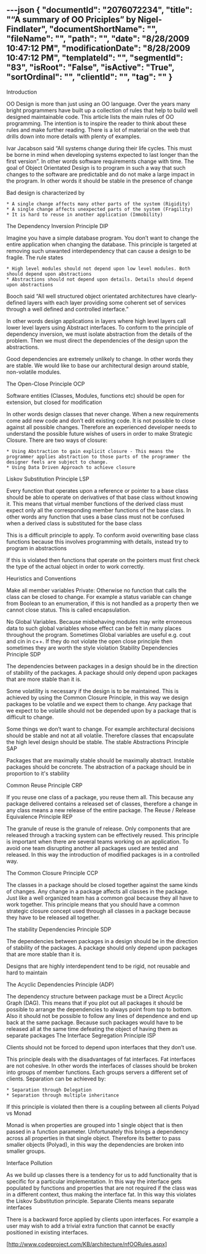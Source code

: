 ---json
{
  "documentId": "2076072234",
  "title": "“A summary of OO Priciples” by Nigel-Findlater",
  "documentShortName": "",
  "fileName": "",
  "path": "",
  "date": "8/28/2009 10:47:12 PM",
  "modificationDate": "8/28/2009 10:47:12 PM",
  "templateId": "",
  "segmentId": "83",
  "isRoot": "False",
  "isActive": "True",
  "sortOrdinal": "",
  "clientId": "",
  "tag": ""
}
---

Introduction

OO Design is more than just using an OO language. Over the years many bright programmers have built up a collection of rules that help to build well designed maintainable code. This article lists the main rules of OO programming. The intention is to inspire the reader to think about these rules and make further reading. There is a lot of material on the web that drills down into more details with plenty of examples.

Ivar Jacabson said “All systems change during their life cycles. This must be borne in mind when developing systems expected to last longer than the first version”. In other words software requirements change with time. The goal of Object Orientated Design is to program in such a way that such changes to the software are predictable and do not make a large impact in the program. In other words it should be stable in the presence of change

Bad design is characterized by

    * A single change affects many other parts of the system (Rigidity)
    * A single change affects unexpected parts of the system (Fragility)
    * It is hard to reuse in another application (Immobility) 

The Dependency Inversion Principle DIP

Imagine you have a simple database program. You don’t want to change the entire application when changing the database. This principle is targeted at removing such unwanted interdependency that can cause a design to be fragile. The rule states

    * High level modules should not depend upon low level modules. Both should depend upon abstractions
    * Abstractions should not depend upon details. Details should depend upon abstractions 

Booch said “All well structured object orientated architectures have clearly-defined layers with each layer providing some coherent set of services through a well defined and controlled interface.”

In other words design applications in layers where high level layers call lower level layers using Abstract interfaces. To conform to the principle of dependency inversion, we must isolate abstraction from the details of the problem. Then we must direct the dependencies of the design upon the abstractions.

Good dependencies are extremely unlikely to change. In other words they are stable. We would like to base our architectural design around stable, non-volatile modules.

The Open-Close Principle OCP

Software entities (Classes, Modules, functions etc) should be open for extension, but closed for modification

In other words design classes that never change. When a new requirements come add new code and don’t edit existing code. It is not possible to close against all possible changes. Therefore an experienced developer needs to understand the possible future wishes of users in order to make Strategic Closure. There are two ways of closure:

    * Using Abstraction to gain explicit closure - This means the programmer applies abstraction to those parts of the programmer the designer feels are subject to change.
    * Using Data Driven Approach to achieve closure

Liskov Substitution Principle LSP

Every function that operates upon a reference or pointer to a base class should be able to operate on derivatives of that base class without knowing it. This means that virtual member functions of the derived class must expect only all the corresponding member functions of the base class. In other words any function that uses a base class must not be confused when a derived class is substituted for the base class

This is a difficult principle to apply. To conform avoid overwriting base class functions because this involves programming with details, instead try to program in abstractions

If this is violated then functions that operate on the pointers must first check the type of the actual object in order to work correctly.

Heuristics and Conventions

Make all member variables Private: Otherwise no function that calls the class can be closed to change. For example a status variable can change from Boolean to an enumeration, if this is not handled as a property then we cannot close status. This is called encapsulation.

No Global Variables. Because misbehaving modules may write erroneous data to such global variables whose effect can be felt in many places throughout the program. Sometimes Global variables are useful e.g. cout and cin in c++. If they do not violate the open close principle then sometimes they are worth the style violation
Stability Dependencies Principle SDP

The dependencies between packages in a design should be in the direction of stability of the packages. A package should only depend upon packages that are more stable than it is.

Some volatility is necessary if the design is to be maintained. This is achieved by using the Common Closure Principle, in this way we design packages to be volatile and we expect them to change. Any package that we expect to be volatile should not be depended upon by a package that is difficult to change.

Some things we don’t want to change. For example architectural decisions should be stable and not at all volatile. Therefore classes that encapsulate the high level design should be stable.
The stable Abstractions Principle SAP

Packages that are maximally stable should be maximally abstract. Instable packages should be concrete. The abstraction of a package should be in proportion to it's stability

Common Reuse Principle CRP

If you reuse one class of a package, you reuse them all. This because any package delivered contains a released set of classes, therefore a change in any class means a new release of the entire package.
The Reuse / Release Equivalence Principle REP

The granule of reuse is the granule of release. Only components that are released through a tracking system can be effectively reused. This principle is important when there are several teams working on an application. To avoid one team disrupting another all packages used are tested and released. In this way the introduction of modified packages is in a controlled way.

The Common Closure Principle CCP

The classes in a package should be closed together against the same kinds of changes. Any change in a package affects all classes in the package. Just like a well organized team has a common goal because they all have to work together. This principle means that you should have a common strategic closure concept used through all classes in a package because they have to be released all together.

The stability Dependencies Principle SDP

The dependencies between packages in a design should be in the direction of stability of the packages. A package should only depend upon packages that are more stable than it is.

Designs that are highly interdependent tend to be rigid, not reusable and hard to maintain

The Acyclic Dependencies Principle (ADP)

The dependency structure between package must be a Direct Acyclic Graph (DAG). This means that if you plot out all packages it should be possible to arrange the dependencies to always point from top to bottom. Also it should not be possible to follow any lines of dependence and end up back at the same package. Because such packages would have to be released all at the same time defeating the object of having them as separate packages
The Interface Segregation Principle ISP

Clients should not be forced to depend upon interfaces that they don’t use.

This principle deals with the disadvantages of fat interfaces. Fat interfaces are not cohesive. In other words the interfaces of classes should be broken into groups of member functions. Each groups servers a different set of clients. Separation can be achieved by:

    * Separation through Delegation
    * Separation through multiple inheritance 

If this principle is violated then there is a coupling between all clients
Polyad vs Monad

Monad is when properties are grouped into 1 single object that is then passed in a function parameter. Unfortunately this brings a dependency across all properties in that single object. Therefore its better to pass smaller objects (Polyad), in this way the dependencies are broken into smaller groups.

Interface Pollution

As we build up classes there is a tendency for us to add functionality that is specific for a particular implementation. In this way the interface gets populated by functions and properties that are not required if the class was in a different context, thus making the interface fat. In this way this violates the Liskov Substitution principle. Separate Clients means separate interfaces

There is a backward force applied by clients upon interfaces. For example a user may wish to add a trivial extra function that cannot be exactly positioned in existing interfaces.

[http://www.codeproject.com/KB/architecture/nfOORules.aspx]
